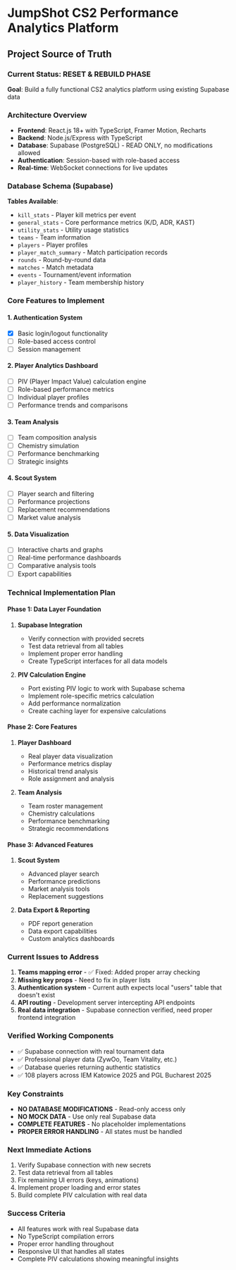 # JumpShot CS2 Performance Analytics Platform
## Project Source of Truth

### Current Status: RESET & REBUILD PHASE
**Goal**: Build a fully functional CS2 analytics platform using existing Supabase data

### Architecture Overview
- **Frontend**: React.js 18+ with TypeScript, Framer Motion, Recharts
- **Backend**: Node.js/Express with TypeScript
- **Database**: Supabase (PostgreSQL) - READ ONLY, no modifications allowed
- **Authentication**: Session-based with role-based access
- **Real-time**: WebSocket connections for live updates

### Database Schema (Supabase)
**Tables Available**:
- `kill_stats` - Player kill metrics per event
- `general_stats` - Core performance metrics (K/D, ADR, KAST)
- `utility_stats` - Utility usage statistics
- `teams` - Team information
- `players` - Player profiles
- `player_match_summary` - Match participation records
- `rounds` - Round-by-round data
- `matches` - Match metadata
- `events` - Tournament/event information
- `player_history` - Team membership history

### Core Features to Implement

#### 1. Authentication System
- [x] Basic login/logout functionality
- [ ] Role-based access control
- [ ] Session management

#### 2. Player Analytics Dashboard
- [ ] PIV (Player Impact Value) calculation engine
- [ ] Role-based performance metrics
- [ ] Individual player profiles
- [ ] Performance trends and comparisons

#### 3. Team Analysis
- [ ] Team composition analysis
- [ ] Chemistry simulation
- [ ] Performance benchmarking
- [ ] Strategic insights

#### 4. Scout System
- [ ] Player search and filtering
- [ ] Performance projections
- [ ] Replacement recommendations
- [ ] Market value analysis

#### 5. Data Visualization
- [ ] Interactive charts and graphs
- [ ] Real-time performance dashboards
- [ ] Comparative analysis tools
- [ ] Export capabilities

### Technical Implementation Plan

#### Phase 1: Data Layer Foundation
1. **Supabase Integration**
   - Verify connection with provided secrets
   - Test data retrieval from all tables
   - Implement proper error handling
   - Create TypeScript interfaces for all data models

2. **PIV Calculation Engine**
   - Port existing PIV logic to work with Supabase schema
   - Implement role-specific metrics calculation
   - Add performance normalization
   - Create caching layer for expensive calculations

#### Phase 2: Core Features
1. **Player Dashboard**
   - Real player data visualization
   - Performance metrics display
   - Historical trend analysis
   - Role assignment and analysis

2. **Team Analysis**
   - Team roster management
   - Chemistry calculations
   - Performance benchmarking
   - Strategic recommendations

#### Phase 3: Advanced Features
1. **Scout System**
   - Advanced player search
   - Performance predictions
   - Market analysis tools
   - Replacement suggestions

2. **Data Export & Reporting**
   - PDF report generation
   - Data export capabilities
   - Custom analytics dashboards

### Current Issues to Address
1. **Teams mapping error** - ✅ Fixed: Added proper array checking
2. **Missing key props** - Need to fix in player lists
3. **Authentication system** - Current auth expects local "users" table that doesn't exist
4. **API routing** - Development server intercepting API endpoints
5. **Real data integration** - Supabase connection verified, need proper frontend integration

### Verified Working Components
- ✅ Supabase connection with real tournament data
- ✅ Professional player data (ZywOo, Team Vitality, etc.)
- ✅ Database queries returning authentic statistics
- ✅ 108 players across IEM Katowice 2025 and PGL Bucharest 2025

### Key Constraints
- **NO DATABASE MODIFICATIONS** - Read-only access only
- **NO MOCK DATA** - Use only real Supabase data
- **COMPLETE FEATURES** - No placeholder implementations
- **PROPER ERROR HANDLING** - All states must be handled

### Next Immediate Actions
1. Verify Supabase connection with new secrets
2. Test data retrieval from all tables
3. Fix remaining UI errors (keys, animations)
4. Implement proper loading and error states
5. Build complete PIV calculation with real data

### Success Criteria
- All features work with real Supabase data
- No TypeScript compilation errors
- Proper error handling throughout
- Responsive UI that handles all states
- Complete PIV calculations showing meaningful insights